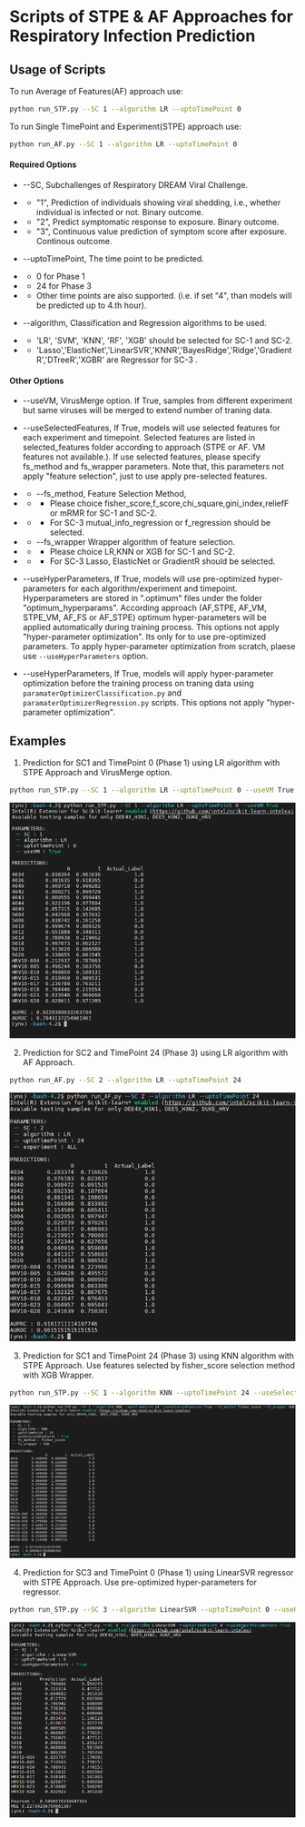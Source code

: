 # Scripts of STPE & AF Approaches for Respiratory Infection Prediction

## Usage of Scripts

To run Average of Features(AF) approach use:
```bash
python run_STP.py --SC 1 --algorithm LR --uptoTimePoint 0
```

To run Single TimePoint and Experiment(STPE) approach use:
```bash
python run_AF.py --SC 1 --algorithm LR --uptoTimePoint 0
```

#### Required Options
- --SC, Subchallenges of Respiratory DREAM Viral Challenge. 
- - "1", Prediction of individuals showing viral shedding, i.e., whether individual is infected or not. Binary outcome.
- - "2", Predict symptomatic response to exposure. Binary outcome.
- - "3", Continuous value prediction of symptom score after exposure. Continous outcome.

- --uptoTimePoint, The time point to be predicted. 
- - 0 for Phase 1
- - 24 for Phase 3
- - Other time points are also supported. (i.e. if set "4", than models will be predicted up to 4.th hour).

- --algorithm, Classification and Regression algorithms to be used. 
- - 'LR', 'SVM', 'KNN', 'RF', 'XGB' should be selected for SC-1 and SC-2.
- - 'Lasso','ElasticNet','LinearSVR','KNNR','BayesRidge','Ridge','GradientR','DTreeR','XGBR' are Regressor for SC-3 . 

#### Other Options
- --useVM, VirusMerge option. If True, samples from different experiment but same viruses will be merged to extend number of traning data.
-  --useSelectedFeatures, If True, models will use selected features for each experiment and timepoint. Selected features are listed in selected_features folder according to approach (STPE or AF. VM features not available.). If use selected features, please specify fs_method and fs_wrapper parameters. Note that, this parameters not apply "feature selection", just to use apply pre-selected features.
- - --fs_method, Feature Selection Method,  
- - - Please choice fisher_score,f_score,chi_square,gini_index,reliefF or mRMR for SC-1 and SC-2. 
- - - For SC-3 mutual_info_regression or f_regression should be selected.
- - --fs_wrapper Wrapper algorithm of feature selection. 
- - - Please choice LR,KNN or XGB for SC-1 and SC-2. 
- - - For SC-3 Lasso, ElasticNet or GradientR should be selected.

- --useHyperParameters, If True, models will use pre-optimized hyper-parameters for each algorithm/experiment and timepoint. Hyperparameters are stored in ".optimum" files under the folder "optimum_hyperparams". According approach (AF,STPE, AF_VM, STPE_VM, AF_FS or AF_STPE) optimum hyper-parameters will be applied automatically during training process. This options not apply "hyper-parameter optimization". Its only for to use pre-optimized parameters. To apply hyper-parameter optimization from 	scratch, plaese use `--useHyperParameters` option.

- --useHyperParameters, If True, models will apply hyper-parameter optimization before the training process on traning data using `paramaterOptimizerClassification.py` and `paramaterOptimizerRegression.py` scripts. This options not apply "hyper-parameter optimization".  


## Examples

1. Prediction for SC1 and TimePoint 0 (Phase 1) using LR algorithm with STPE Approach and VirusMerge option.
```bash
python run_STP.py --SC 1 --algorithm LR --uptoTimePoint 0 --useVM True
```
![SC1_P1](https://github.com/yeisik/respiratory_infection_prediction/blob/main/images/sc1_p1.png)


2. Prediction for SC2 and TimePoint 24 (Phase 3) using LR algorithm with AF Approach.
```bash
python run_AF.py --SC 2 --algorithm LR --uptoTimePoint 24
```
![SC2_P3](https://github.com/yeisik/respiratory_infection_prediction/blob/main/images/sc2_p3.png)

3. Prediction for SC1 and TimePoint 24 (Phase 3) using KNN algorithm with STPE Approach. Use features selected by fisher_score selection method with XGB Wrapper.
```bash
python run_STP.py --SC 1 --algorithm KNN --uptoTimePoint 24 --useSelectedFeatures True --fs_method fisher_score --fs_wrapper XGB
```
![SC2_P3_fisherscore](https://github.com/yeisik/respiratory_infection_prediction/blob/main/images/sc1_p3_fisher.png)

4. Prediction for SC3 and TimePoint 0 (Phase 1) using LinearSVR regressor with STPE Approach. Use pre-optimized hyper-parameters for regressor.
```bash
python run_STP.py --SC 3 --algorithm LinearSVR --uptoTimePoint 0 --useHyperParameters True
```
![SC3_P1](https://github.com/yeisik/respiratory_infection_prediction/blob/main/images/sc3_p1.png)
